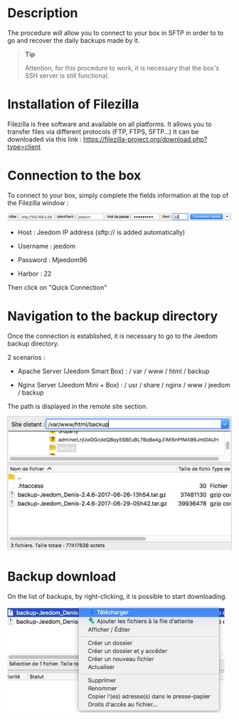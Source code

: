 Description 
===========

The procedure will allow you to connect to your box in SFTP in order to
to go and recover the daily backups made by it.

> **Tip**
>
> Attention, for this procedure to work, it is necessary that
> the box's SSH server is still functional.

Installation of Filezilla 
=========================

Filezilla is free software and available on all
platforms. It allows you to transfer files via different
protocols (FTP, FTPS, SFTP…) It can be downloaded via this link :
<https://filezilla-project.org/download.php?type=client>

Connection to the box 
==================

To connect to your box, simply complete the fields
information at the top of the Filezilla window :

![restore filezilla01](images/restore-filezilla01.jpg)

-   Host : Jeedom IP address (sftp:// is added automatically)

-   Username : jeedom

-   Password : Mjeedom96

-   Harbor : 22

Then click on "Quick Connection"

Navigation to the backup directory 
===========================================

Once the connection is established, it is necessary to go to the
Jeedom backup directory.

2 scenarios :

-   Apache Server (Jeedom Smart Box) : / var / www / html / backup

-   Nginx Server (Jeedom Mini + Box) :
    / usr / share / nginx / www / jeedom / backup

The path is displayed in the remote site section.

![restore filezilla02](images/restore-filezilla02.jpg)

Backup download 
===============================

On the list of backups, by right-clicking, it is possible
to start downloading.

![restore filezilla03](images/restore-filezilla03.jpg)
